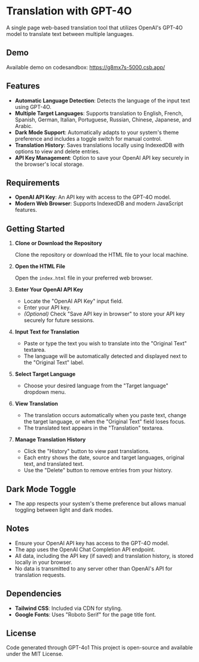 # Translation with GPT-4O

A single page web-based translation tool that utilizes OpenAI's GPT-4O model to translate text between multiple languages.

## Demo

Available demo on codesandbox: https://g8mx7s-5000.csb.app/

## Features

- **Automatic Language Detection**: Detects the language of the input text using GPT-4O.
- **Multiple Target Languages**: Supports translation to English, French, Spanish, German, Italian, Portuguese, Russian, Chinese, Japanese, and Arabic.
- **Dark Mode Support**: Automatically adapts to your system's theme preference and includes a toggle switch for manual control.
- **Translation History**: Saves translations locally using IndexedDB with options to view and delete entries.
- **API Key Management**: Option to save your OpenAI API key securely in the browser's local storage.

## Requirements

- **OpenAI API Key**: An API key with access to the GPT-4O model.
- **Modern Web Browser**: Supports IndexedDB and modern JavaScript features.

## Getting Started

1. **Clone or Download the Repository**

   Clone the repository or download the HTML file to your local machine.

2. **Open the HTML File**

   Open the `index.html` file in your preferred web browser.

3. **Enter Your OpenAI API Key**

   - Locate the "OpenAI API Key" input field.
   - Enter your API key.
   - *(Optional)* Check "Save API key in browser" to store your API key securely for future sessions.

4. **Input Text for Translation**

   - Paste or type the text you wish to translate into the "Original Text" textarea.
   - The language will be automatically detected and displayed next to the "Original Text" label.

5. **Select Target Language**

   - Choose your desired language from the "Target language" dropdown menu.

6. **View Translation**

   - The translation occurs automatically when you paste text, change the target language, or when the "Original Text" field loses focus.
   - The translated text appears in the "Translation" textarea.

7. **Manage Translation History**

   - Click the "History" button to view past translations.
   - Each entry shows the date, source and target languages, original text, and translated text.
   - Use the "Delete" button to remove entries from your history.

## Dark Mode Toggle

- The app respects your system's theme preference but allows manual toggling between light and dark modes.

## Notes

- Ensure your OpenAI API key has access to the GPT-4O model.
- The app uses the OpenAI Chat Completion API endpoint.
- All data, including the API key (if saved) and translation history, is stored locally in your browser.
- No data is transmitted to any server other than OpenAI's API for translation requests.

## Dependencies

- **Tailwind CSS**: Included via CDN for styling.
- **Google Fonts**: Uses "Roboto Serif" for the page title font.

## License

Code generated through GPT-4o1
This project is open-source and available under the MIT License.
